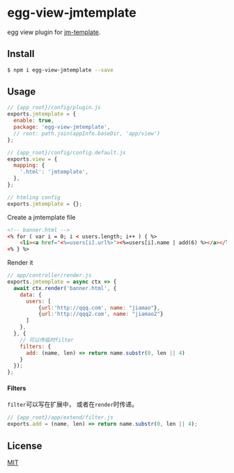 # egg-view-jmtemplate

egg view plugin for [jm-template].

## Install

```bash
$ npm i egg-view-jmtemplate --save
```

## Usage

```js
// {app_root}/config/plugin.js
exports.jmtemplate = {
  enable: true,
  package: 'egg-view-jmtemplate',
  // root: path.join(appInfo.baseDir, 'app/view')
};

// {app_root}/config/config.default.js
exports.view = {
  mapping: {
    '.html': 'jmtemplate',
  },
};

// htmling config
exports.jmtemplate = {};
```

Create a jmtemplate file

```html
<!-- banner.html -->
<% for ( var i = 0; i < users.length; i++ ) { %>
    <li><a href="<%=users[i].url%>"><%=users[i].name | add(6) %></a></li>
<% } %>
```

Render it

```js
// app/controller/render.js
exports.jmtemplate = async ctx => {
  await ctx.render('banner.html', {
    data: {
      users: [
          {url:'http://qqq.com', name: "jiamao"},
          {url:'http://qqq2.com', name: "jiamao2"}
      ]
    },
  }, {
    // 可以传临时filter
    filters: {
      add: (name, len) => return name.substr(0, len || 4)
    }
  });
};
```

#### Filters
`filter`可以写在扩展中， 或者在`render`时传递。
```js
// {app_root}/app/extend/filter.js
exports.add = (name, len) => return name.substr(0, len || 4);
```

## License

[MIT](LICENSE)

[jm-template]: https://github.com/jiamao/jm-template

